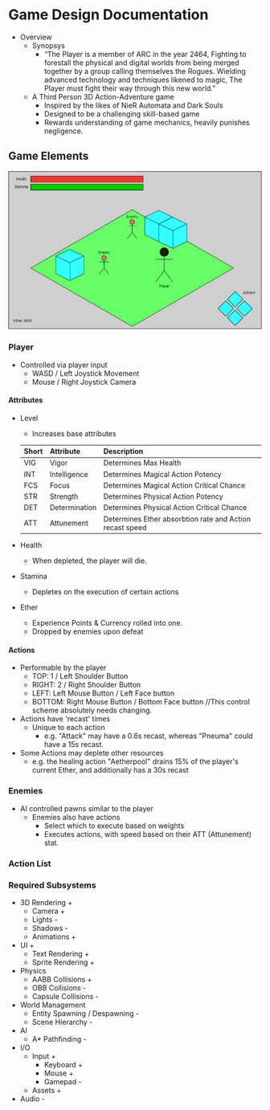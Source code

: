 # Game Design Documentation

- Overview
    - Synopsys
        - “The Player is a member of ARC in the year 2464, Fighting to forestall the physical and digital worlds from being merged together by a group calling themselves the Rogues. Wielding advanced technology and techniques likened to magic, The Player must fight their way through this new world.”
    - A Third Person 3D Action-Adventure game
        - Inspired by the likes of NieR Automata and Dark Souls
        - Designed to be a challenging skill-based game
        - Rewards understanding of game mechanics, heavily punishes negligence.

## Game Elements
![GameElements](../Resources/GameElements.png)
### Player
- Controlled via player input
    - WASD / Left Joystick Movement
    - Mouse / Right Joystick Camera
#### Attributes
- Level
    - Increases base attributes

    | Short | Attribute | Description |
    | ----- | --------- | ----------- |
    | VIG   | Vigor     | Determines Max Health |
    | INT | Intelligence | Determines Magical Action Potency|
    | FCS | Focus | Determines Magical Action Critical Chance |
    | STR | Strength | Determines Physical Action Potency | 
    | DET | Determination | Determines Physical Action Critical Chance |
    | ATT | Attunement | Determines Ether absorbtion rate and Action recast speed |

    
- Health
    - When depleted, the player will die.
- Stamina
    - Depletes on the execution of certain actions
- Ether
    - Experience Points & Currency rolled into one. 
    - Dropped by enemies upon defeat
#### Actions
- Performable by the player
    - TOP: 1 / Left Shoulder Button
    - RIGHT: 2 / Right Shoulder Button
    - LEFT: Left Mouse Button / Left Face button
    - BOTTOM: Right Mouse Button / Bottom Face button
    //This control scheme absolutely needs changing.
- Actions have 'recast' times
    - Unique to each action
        - e.g. "Attack" may have a 0.6s recast, whereas "Pneuma" could have a 15s recast.
- Some Actions may deplete other resources
    - e.g. the healing action "Aetherpool" drains 15% of the player's current Ether, and additionally has a 30s recast
### Enemies
- AI controlled pawns similar to the player
    - Enemies also have actions
        - Select which to execute based on weights
        - Executes actions, with speed based on their ATT (Attunement) stat. 
### Action List

### Required Subsystems
- 3D Rendering +
    - Camera +
    - Lights -
    - Shadows -
    - Animations +
- UI +
    - Text Rendering +
    - Sprite Rendering +
- Physics
    - AABB Collisions +
    - OBB Collisions -
    - Capsule Collisions -
- World Management
    - Entity Spawning / Despawning -
    - Scene Hierarchy -
- AI
    - A* Pathfinding -
- I/O
    - Input +
        - Keyboard +
        - Mouse +
        - Gamepad -
    - Assets +
- Audio - 